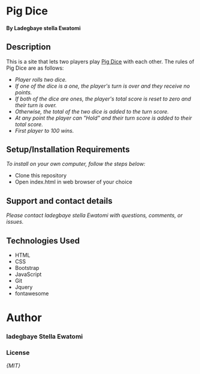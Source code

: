 # Pig Dice

#### By  Ladegbaye stella Ewatomi

## Description

This is a site that lets two players play [Pig Dice](https://en.wikipedia.org/wiki/Pig_(dice_game)) with each other. The rules of Pig Dice are as follows:

* _Player rolls two dice._
* _If one of the dice is a one, the player's turn is over and they receive no points._
* _If both of the dice are ones, the player's total score is reset to zero and their turn is over._
* _Otherwise, the total of the two dice is added to the turn score._
* _At any point the player can "Hold" and their turn score is added to their total score._
* _First player to 100 wins._

## Setup/Installation Requirements

_To install on your own computer, follow the steps below:_

* Clone this repository
* Open index.html in web browser of your choice

## Support and contact details

_Please contact  ladegbaye stella Ewatomi with questions, comments, or issues._

## Technologies Used

* HTML
* CSS
* Bootstrap
* JavaScript
* Git
* Jquery
* fontawesome

# Author
### ladegbaye Stella Ewatomi
### License

_{MIT}_

